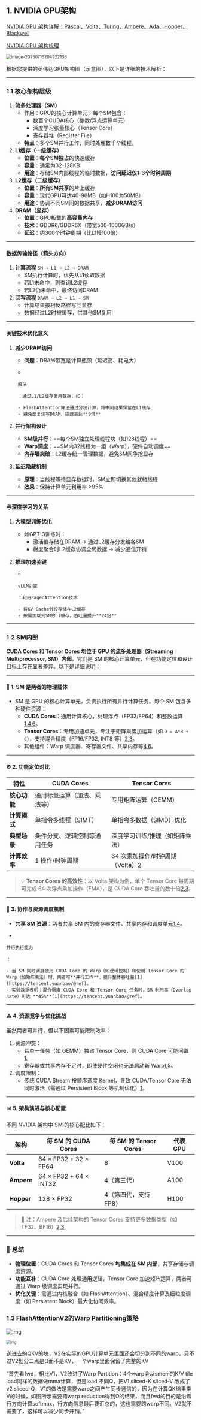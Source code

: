 ## 1. NVIDIA GPU架构

[NVIDIA GPU 架构详解：Pascal、Volta、Turing、Ampere、Ada、Hopper、Blackwell](https://blog.csdn.net/asialee_bird/article/details/145998718)

[NVIDIA GPU 架构梳理](https://zhuanlan.zhihu.com/p/394352476)

<img src="https://raw.githubusercontent.com/wlkq151172/image_store/main/20250716204930462.png" alt="image-20250716204922136" style="zoom: 80%;" />

根据您提供的英伟达GPU架构图（示意图），以下是详细的技术解析：

------

### 1.1 **核心架构层级**

1. **流多处理器（SM）**
	- 作用：GPU的核心计算单元，每个SM包含：
		- 数百个CUDA核心（整数/浮点运算单元）
		- 深度学习张量核心（Tensor Core）
		- 寄存器堆（Register File）
	- **特点**：多个SM并行工作，同时处理数千个线程。
2. **L1缓存（一级缓存）**
	- **位置**：**每个SM独占**的快速缓存
	- **容量**：通常为32-128KB
	- **用途**：存储SM内部线程的临时数据，**访问延迟仅1-3个时钟周期**
3. **L2缓存（二级缓存）**
	- **位置**：**所有SM共享**的片上缓存
	- **容量**：现代GPU可达40-96MB（如H100为50MB）
	- **用途**：协调不同SM间的数据共享，**减少DRAM访问**
4. **DRAM（显存）**
	- **位置**：GPU板载的**高容量内存**
	- **技术**：GDDR6/GDDR6X（带宽500-1000GB/s）
	- **延迟**：约300个时钟周期（比L1慢100倍）

------

#### **数据传输路径（箭头方向）**

1. **计算流程**
	 `SM → L1 → L2 → DRAM`
	- SM执行计算时，优先从L1读取数据
	- 若L1未命中，则查询L2缓存
	- 若L2仍未命中，最终访问DRAM
2. **回写流程**
	 `DRAM → L2 → L1 → SM`
	- 计算结果按相反路径写回显存
	- 数据经过L2时被缓存，供其他SM复用

------

#### **关键技术优化意义**

1. **减少DRAM访问**

	- **问题**：DRAM带宽是计算瓶颈（延迟高、耗电大）

	- 

		解法

		：通过L1/L2缓存复用数据，如：

		- FlashAttention算法通过分块计算，将中间结果保留在L1缓存
		- 避免反复读写DRAM，提速高达**9倍**

2. **并行架构设计**

	- **SM级并行**：==每个SM独立处理线程块（如128线程）==
	- **Warp调度**：==SM内32线程为一组（Warp），硬件自动调度==
	- **内存墙突破**：L2缓存统一管理数据，避免SM间争抢显存

3. **延迟隐藏机制**

	- **原理**：当线程等待显存数据时，SM立即切换其他就绪线程
	- **效果**：保持计算单元利用率 >95%

------

#### **与深度学习的关系**

1. **大模型训练优化**

	- 如GPT-3训练时：
		- 激活值存储在DRAM → 通过L2缓存分发给各SM
		- 梯度聚合时L2缓存协调全局数据 → 减少通信开销

2. **推理加速关键**

	- 

		vLLM引擎

		：利用PagedAttention技术

		- 将KV Cache分段存储在L2缓存
		- 按需加载到SM的L1缓存，吞吐量提升**24倍**

------

### 1.2 SM内部

**CUDA Cores 和 Tensor Cores 均位于 GPU 的流多处理器（Streaming Multiprocessor, SM）内部**，它们是 SM 的核心计算单元，但在功能定位和设计目标上存在显著差异。以下是详细说明：

------

#### 🔧 **1. SM 是两者的物理载体**

- SM 是 GPU 的核心计算单元，负责执行所有并行计算任务。每个 SM 包含多种硬件资源：
	- **CUDA Cores**：通用计算核心，处理浮点（FP32/FP64）和整数运算[1,4,6](https://tencent.yuanbao/@ref)。
	- **Tensor Cores**：专用加速单元，专注于矩阵乘累加运算（如 `D = A*B + C`），支持混合精度（FP16/FP32, INT8 等）[2,3](https://tencent.yuanbao/@ref)。
	- 其他组件：Warp 调度器、寄存器文件、共享内存等[4,6](https://tencent.yuanbao/@ref)。

------

#### ⚙️ **2. 功能定位对比**

| **特性**     | **CUDA Cores**               | **Tensor Cores**                                             |
| ------------ | ---------------------------- | ------------------------------------------------------------ |
| **核心功能** | 通用标量运算（加法、乘法等） | 专用矩阵运算（GEMM）                                         |
| **计算模式** | 单指令多线程（SIMT）         | 单指令多数据（SIMD）优化                                     |
| **典型场景** | 条件分支、逻辑控制等通用任务 | 深度学习训练/推理（如矩阵乘法）                              |
| **计算效率** | 1 操作/时钟周期              | 64 次乘加操作/时钟周期（Volta）[2](https://tencent.yuanbao/@ref) |

> 💡 **Tensor Cores 的高效性**：以 Volta 架构为例，单个 Tensor Core 每周期可完成 64 次浮点乘加操作（FMA），是 CUDA Core 吞吐量的数十倍[2,3](https://tencent.yuanbao/@ref)。

------

#### 🔄 **3. 协作与资源调度机制**

- **共享 SM 资源**：两者共享 SM 内的寄存器文件、共享内存和调度单元[1,4](https://tencent.yuanbao/@ref)。

- 

	并行执行能力

	：

	- 当 SM 同时调度使用 CUDA Core 的 Warp（如逻辑控制）和使用 Tensor Core 的 Warp（如矩阵乘法）时，两者可**并行工作**，提升整体吞吐量[1](https://tencent.yuanbao/@ref)。
	- 实验数据表明：混合调度 CUDA Core 和 Tensor Core 任务时，SM 利用率（Overlap Rate）可达 **45%**[1](https://tencent.yuanbao/@ref)。

------

#### ⚠️ **4. 资源竞争与优化挑战**

虽然两者可并行，但以下因素可能限制效率：

1. 资源冲突：
	- 若单一任务（如 GEMM）独占 Tensor Core，则 CUDA Core 可能闲置[1](https://tencent.yuanbao/@ref)。
	- 寄存器或共享内存不足时，即使硬件空闲也无法启动新 Warp[1,5](https://tencent.yuanbao/@ref)。
2. 调度限制：
	- 传统 CUDA Stream 按顺序调度 Kernel，导致 CUDA/Tensor Core 无法同时激活（需通过 Persistent Block 等机制优化）[1](https://tencent.yuanbao/@ref)。

------

#### 📊 **5. 架构演进与核心配置**

不同 NVIDIA 架构中 SM 的核心配比如下：

| **架构**   | **每 SM 的 CUDA Cores** | **每 SM 的 Tensor Cores** | **代表 GPU** |
| ---------- | ----------------------- | ------------------------- | ------------ |
| **Volta**  | 64 × FP32 + 32 × FP64   | 8                         | V100         |
| **Ampere** | 64 × FP32 + 64 × INT32  | 4（第三代）               | A100         |
| **Hopper** | 128 × FP32              | 4（第四代，支持 FP8）     | H100         |

> 📌 注：Ampere 及后续架构的 Tensor Cores 支持更多数据类型（如 TF32、BF16）[2,3](https://tencent.yuanbao/@ref)。

------

### 💎 **总结**

- **物理位置**：CUDA Cores 和 Tensor Cores **均集成在 SM 内部**，共享存储与调度资源。
- **功能互补**：CUDA Core 处理通用逻辑，Tensor Core 加速矩阵运算，两者可通过 Warp 级调度实现并行。
- **优化关键**：需通过内核融合（如 FlashAttention）、混合精度计算及细粒度调度（如 Persistent Block）最大化协同效率。

### 1.3 FlashAttentionV2的Warp Partitioning策略

![img](https://raw.githubusercontent.com/wlkq151172/image_store/main/20250716213308188.jpeg)

<img src="https://raw.githubusercontent.com/wlkq151172/image_store/main/20250716213138545.jpeg" alt="img" style="zoom:67%;" />

​		送进去的QKV的块，V2在实际的GPU计算单元里面还会切分到不同的warp，只不过V2划分二点是Q而不是KV，一个warp里面保留了完整的KV

“首先看fwd，相比V1，V2改进了Warp Partition：4个warp会从smem的K/V tile load同样的数据做mma计算，但是load 不同Q，把V1 sliced-K sliced-V 改成了v2 sliced-Q，V1的做法是需要warp之间产生同步通信的，因为在计算QK结果乘V的时候，如图所示需要跨warp reduction得到O的结果，而且fwd的目的是沿着行方向计算softmax，行方向信息最后要汇总的，这也需要跨warp不同。V2就不需要了，这样可以减少同步开销。”  